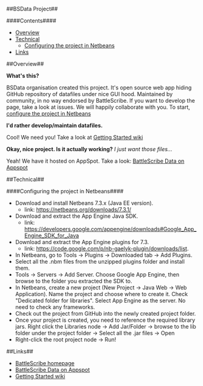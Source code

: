 ##BSData Project##

####Contents####

* [Overview][]
* [Technical][]
  * [Configuring the project in Netbeans][]
* [Links][]


[Overview]: #overview
[Technical]: #technical
[Configuring the project in Netbeans]: #configuring-the-project-in-netbeans
[Links]: #links


##Overview##

__What's this?__

BSData organisation created this project. It's open source web app hiding GitHub repository of datafiles under nice GUI hood. Maintained by community, in no way endorsed by BattleScribe. If you want to develop the page, take a look at issues. We will happily collaborate with you. To start, [configure the project in Netbeans][Technical]

__I'd rather develop/maintain datafiles.__

Cool! We need you! Take a look at [Getting Started wiki][]

__Okay, nice project. Is it actually working?__ _I just want those files..._

Yeah! We have it hosted on AppSpot. Take a look: [BattleScribe Data on Appspot][]


##Technical##

####Configuring the project in Netbeans####

- Download and install Netbeans 7.3.x (Java EE version).
    * link: https://netbeans.org/downloads/7.3.1/
- Download and extract the App Engine Java SDK.
    * link: https://developers.google.com/appengine/downloads#Google_App_Engine_SDK_for_Java
- Download and extract the App Engine plugins for 7.3.
    * link: https://code.google.com/p/nb-gaelyk-plugin/downloads/list.
- In Netbeans, go to Tools -> Plugins -> Downloaded tab -> Add Plugins.
- Select all the .nbm files from the unzipped plugins folder and install them.
- Tools -> Servers -> Add Server. Choose Google App Engine, then browse to the folder you extracted the SDK to.
- In Netbeans, create a new project (New Project -> Java Web -> Web Application). Name the project and choose where to create it. Check "Dedicated folder for libraries". Select App Engine as the server. No need to check any frameworks.
- Check out the project from GitHub into the newly created project folder.
- Once your project is created, you need to reference the required library jars. Right click the Libraries node -> Add Jar/Folder -> browse to the lib folder under the project folder -> Select all the .jar files -> Open
- Right-click the root project node -> Run!



##Links##

* [BattleScribe homepage][]
* [BattleScribe Data on Appspot][]
* [Getting Started wiki][]


[BattleScribe homepage]: http://www.battlescribe.net/
[BattleScribe Data on Appspot]: http://battlescribedata.appspot.com/#/repos
[Getting Started wiki]: https://github.com/BSData/bsdata/wiki/Home#getting-started

